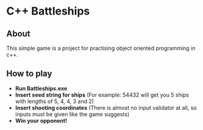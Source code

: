 # C++ Battleships

## About

This simple game is a project for practising object oriented programming in c++.

## How to play
- **Run Battleships.exe**
- **Insert seed string for ships** (For example: 54432 will get you 5 ships with lengths of 5, 4, 4, 3 and 2)
- **Insert shooting coordinates** (There is almost no input validator at all, so inputs must be given like the game suggests)
- **Win your opponent!**